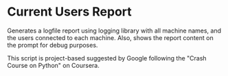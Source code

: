 # Current Users Report

Generates a logfile report using logging library with all machine names, and the users connected to each machine.
Also, shows the report content on the prompt for debug purposes. 

This script is project-based suggested by Google following the "Crash Course on Python" on Coursera.
